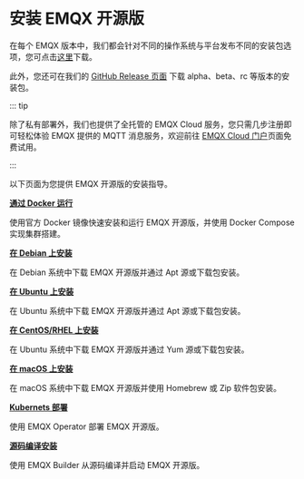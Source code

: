# 安装 EMQX 开源版

在每个 EMQX 版本中，我们都会针对不同的操作系统与平台发布不同的安装包选项，您可点击[这里](https://www.emqx.com/zh/try?product=broker)下载。

此外，您还可在我们的 [GitHub Release 页面](https://github.com/emqx/emqx/releases) 下载 alpha、beta、rc 等版本的安装包。

::: tip

除了私有部署外，我们也提供了全托管的 EMQX Cloud 服务，您只需几步注册即可轻松体验 EMQX 提供的 MQTT 消息服务，欢迎前往 [EMQX Cloud 门户](https://cloud.emqx.com/)页面免费试用。

:::

以下页面为您提供 EMQX 开源版的安装指导。

**[通过 Docker 运行](./install-docker-ce.md)**

使用官方 Docker 镜像快速安装和运行 EMQX 开源版，并使用 Docker Compose 实现集群搭建。

**[在 Debian 上安装](./install-debian-ce.md)**

在 Debian 系统中下载 EMQX 开源版并通过 Apt 源或下载包安装。

**[在 Ubuntu 上安装](./install-ubuntu-ce.md)**

在 Ubuntu 系统中下载 EMQX 开源版并通过 Apt 源或下载包安装。

**[在 CentOS/RHEL 上安装](./install-rhel-ce.md)**

在 Ubuntu 系统中下载 EMQX 开源版并通过 Yum 源或下载包安装。

**[在 macOS 上安装](./install-macOS-ce.md)**

在 macOS 系统中下载 EMQX 开源版并使用 Homebrew 或 Zip 软件包安装。

**[Kubernets 部署](https://docs.emqx.com/en/emqx-operator/latest/getting-started/getting-started.html)**

使用 EMQX Operator 部署 EMQX 开源版。

**[源码编译安装](./install-source.md)**

使用 EMQX Builder 从源码编译并启动 EMQX 开源版。